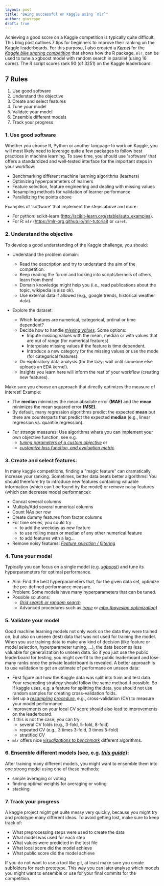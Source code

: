 ```yaml
---
layout: post
title: "Being successful on Kaggle using `mlr`"
author: giuseppe
draft: true
---
```


Achieving a good score on a Kaggle competition is typically quite difficult. 
This blog post outlines 7 tips for beginners to improve their ranking on the Kaggle leaderboards. 
For this purpose, I also created a [*Kernel*](https://www.kaggle.com/casalicchio/bike-sharing-demand/tuning-with-mlr) 
for the [*Kaggle bike sharing competition*](https://www.kaggle.com/casalicchio/bike-sharing-demand) 
that shows how the R package, `mlr`, can be used to tune a xgboost model with random search in parallel (using 16 cores). The R script scores rank 90 (of 3251) on the Kaggle leaderboard.

## 7 Rules

  1. Use good software
  1. Understand the objective
  1. Create and select features
  1. Tune your model
  1. Validate your model
  1. Ensemble different models
  1. Track your progress


### 1. Use good software

Whether you choose R, Python or another language to work on Kaggle, you will 
most likely need to leverage quite a few packages to follow best practices in 
machine learning. To save time, you should use 'software'
that offers a standardized and well-tested interface for the important steps 
in your workflow:

  - Benchmarking different machine learning algorithms (learners)
  - Optimizing hyperparameters of learners
  - Feature selection, feature engineering and dealing with missing values
  - Resampling methods for validation of learner performance
  - Parallelizing the points above
  
Examples of 'software' that implement the steps above and more: 

  - For python: scikit-learn (http://scikit-learn.org/stable/auto_examples).
  - For R: `mlr` (https://mlr-org.github.io/mlr-tutorial) or `caret`.


### 2. Understand the objective
  
To develop a good understanding of the Kaggle challenge, you should:

  - Understand the problem domain:
    - Read the description and try to understand the aim of the competition. 
    - Keep reading the forum and looking into scripts/kernels of others, learn from them!
    - Domain knowledge might help you (i.e., read publications about the topic, wikipedia is also ok).
    - Use external data if allowed (e.g., google trends, historical weather data).
    
  - Explore the dataset:
    - Which features are numerical, categorical, ordinal or time dependent?
    - Decide how to handle [*missing values*](https://mlr-org.github.io/mlr-tutorial/devel/html/impute/index.html). Some options:
        - Impute missing values with the mean, median or with values that are out of range (for numerical features).
        - Interpolate missing values if the feature is time dependent.
        - Introduce a new category for the missing values or use the mode (for categorical features).
    - Do exploratory data analysis (for the lazy: wait until someone else uploads an EDA kernel). 
    - Insights you learn here will inform the rest of your workflow (creating new features).
    
Make sure you choose an approach that directly optimizes the measure of interest!
Example: 

  - The **median** minimizes the mean absolute error **(MAE)** and 
  the **mean** minimizes the mean squared error **(MSE)**. 
  - By default, many regression algorithms predict the expected **mean** but there 
  are counterparts that predict the expected **median** 
  (e.g., linear regression vs. quantile regression).
  <!-- - Some measures use a (log-)transformation of the target  -->
  <!-- (e.g. the **RMSLE**, see [*bike sharing competition*](https://www.kaggle.com/c/bike-sharing-demand/details/evaluation)). \newline -->
  <!-- $\rightarrow$ transform the target in the same way before modeling. -->
  - For strange measures: Use algorithms where you can implement your own objective 
  function, see e.g. 
      - [*tuning parameters of a custom objective*](https://www.kaggle.com/casalicchio/allstate-claims-severity/tuning-the-parameter-of-a-custom-objective-1120) or 
      - [*customize loss function, and evaluation metric*](https://github.com/tqchen/xgboost/tree/master/demo#features-walkthrough).


### 3. Create and select features:

In many kaggle competitions, finding a "magic feature" can dramatically increase your ranking.
Sometimes, better data beats better algorithms!
You should therefore try to introduce new features containing valuable information 
(which can't be found by the model) or remove noisy features (which can decrease model performance):

  - Concat several columns
  - Multiply/Add several numerical columns
  - Count NAs per row
  - Create dummy features from factor columns
  -  For time series, you could try
      - to add the weekday as new feature
      - to use rolling mean or median of any other numerical feature
      - to add features with a lag...
  - Remove noisy features: [*Feature selection / filtering*](https://mlr-org.github.io/mlr-tutorial/devel/html/feature_selection/index.html)


### 4. Tune your model

Typically you can focus on a single model (e.g. [*xgboost*](https://xgboost.readthedocs.io/en/latest)) and tune its hyperparameters for optimal performance.

  - Aim: 
  Find the best hyperparameters that, for the given data set, optimize the pre-defined performance measure.
  - Problem: 
  Some models have many hyperparameters that can be tuned.
  - Possible solutions: 
    - [*Grid search or random search*](https://mlr-org.github.io/mlr-tutorial/devel/html/tune/index.html)
    - Advanced procedures such as [*irace*](https://mlr-org.github.io/mlr-tutorial/devel/html/advanced_tune/index.html) 
    or [*mbo (bayesian optimization)*](https://mlr-org.github.io/mlrMBO/articles/mlrMBO.html)


### 5. Validate your model

Good machine learning models not only work on the data they were trained on, but
also on unseen (test) data that was not used for training the model. When you use training data
to make any kind of decision (like feature or model selection, hyperparameter tuning, ...),
the data becomes less valuable for generalization to unseen data. So if you just use the public 
leaderboard for testing, you might overfit to the public leaderboard and lose many ranks once the private
leaderboard is revealed.
A better approach is to use validation to get an estimate of performane on unseen data: 

  - First figure out how the Kaggle data was split into train and test data. Your resampling strategy should follow the same method if possible. So if kaggle uses, e.g. a feature for splitting the data, you should not use random samples for creating cross-validation folds.
  - Set up a [*resampling procedure*](https://mlr-org.github.io/mlr-tutorial/devel/html/resample), e.g., cross-validation (CV) to measure your model performance
  - Improvements on your local CV score should also lead to improvements on the leaderboard. 
  - If this is not the case, you can try
      - several CV folds (e.g., 3-fold, 5-fold, 8-fold)
      - repeated CV (e.g., 3 times 3-fold, 3 times 5-fold)
      - stratified CV
  - `mlr` offers nice [*visualizations to benchmark*](https://mlr-org.github.io/mlr-tutorial/devel/html/benchmark_experiments/index.html#benchmark-analysis-and-visualization) different algorithms.
  
  
### 6. Ensemble **different** models (see, e.g. [*this guide*](http://mlwave.com/kaggle-ensembling-guide)): 

After training many different models, you might want to ensemble them into one strong model using one of these methods:

  - simple averaging or voting
  - finding optimal weights for averaging or voting
  - stacking
  
  
### 7. Track your progress

A kaggle project might get quite messy very quickly, because you might try and prototype
many different ideas. To avoid getting lost, make sure to keep track of:

  - What preprocessing steps were used to create the data
  - What model was used for each step
  - What values were predicted in the test file
  - What local score did the model achieve 
  - What public score did the model achieve
  
If you do not want to use a tool like git, at least make sure you create subfolders
for each prototype. This way you can later analyse which models you might want to ensemble
or use for your final commits for the competition.
